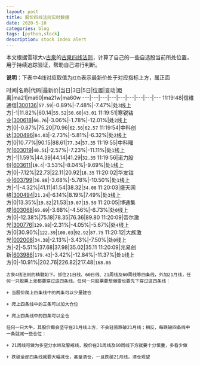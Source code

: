 ```yaml
---
layout: post
title: 股价四线法则实时数据
date: 2020-5-10
categories: blog
tags: [python,stock]
description: stock index alert
---
```



本文根据雪球大v[古泉](https://xueqiu.com/u/7148646888)的[古泉四线法则](https://xueqiu.com/7148646888/130498192)，计算了自己的一些自选股当前所处位置，用于持续追踪验证，帮助自己进行判断。

**说明**：下表中4线对应取值为`红色`表示最新价处于对应指标上方，属正面

时间|名称|代码|最新价|当日|3日|5日|位置|变动|距离|ma21|ma60|ma21w|ma60w
---|---|---|---|---|---|---|---|---
11:19:48|信维通信|[300136](https://xueqiu.com/S/SZ300136)|`57.59`|-0.89%|-7.48%|-7.47%|处`3`线上方|-1|11.82%|60.14|`55.52`|`50.60`|`43.01`
11:19:51|寒锐钴业|[300618](https://xueqiu.com/S/SZ300618)|`66.76`|-3.06%|-1.78%|-12.01%|处`2`线上方|0|-0.87%|75.20|70.96|`62.56`|`62.57`
11:19:54|中科创达|[300496](https://xueqiu.com/S/SZ300496)|`84.03`|-2.73%|-5.81%|-6.32%|处`2`线上方|0|10.77%|90.15|88.61|`77.34`|`57.35`
11:19:55|中科曙光|[603019](https://xueqiu.com/S/SH603019)|`40.51`|-2.57%|-7.23%|-11.11%|处`1`线上方|-1|1.59%|44.39|44.14|41.29|`32.35`
11:19:56|诺力股份|[603611](https://xueqiu.com/S/SH603611)|`19.4`|-3.53%|-8.04%|-9.69%|处`1`线上方|0|-7.12%|22.73|22.11|20.92|`18.35`
11:20:02|华友钴业|[603799](https://xueqiu.com/S/SH603799)|`36.88`|-3.68%|-5.78%|-10.50%|处`1`线上方|-1|-4.32%|41.11|41.54|38.32|`34.08`
11:20:03|盛天网络|[300494](https://xueqiu.com/S/SZ300494)|`21.24`|-6.14%|8.19%|7.49%|处`3`线上方|0|13.35%|`19.82`|21.53|`19.07`|`15.59`
11:20:05|博通集成|[603068](https://xueqiu.com/S/SH603068)|`69.69`|-3.68%|-4.56%|-6.73%|处`0`线上方|0|-12.38%|75.18|78.35|76.36|89.80
11:20:09|帝尔激光|[300776](https://xueqiu.com/S/SZ300776)|`129.98`|-2.31%|-4.05%|-5.67%|处`4`线上方|0|30.90%|`122.39`|`100.03`|`92.92`|`87.75`
11:20:12|大族激光|[002008](https://xueqiu.com/S/SZ002008)|`34.38`|-2.13%|-3.43%|-7.50%|处`0`线上方|-2|-5.51%|37.68|37.98|35.02|35.11
11:20:09|兆易创新|[603986](https://xueqiu.com/S/SH603986)|`179.43`|-3.42%|-12.84%|-11.37%|处`1`线上方|0|-10.91%|202.76|226.82|217.48|`168.86`

```
古泉4线法则的精髓如下。抓住21日线、60日线、21周线及60周线等四条线，外加21月线，任何一只股票上涨都要穿过这四条线，任何一只股票要想爆雷也要先下穿过这四条线：

+ 当股价爬上四条线中的两条可以少量建仓

+ 爬上四条线中的三条可以加大仓位

+ 爬上四条线中的四条可以全仓

任何一只大牛，其股价都会坚守在21月线上方，不会轻易跌破21月线；相反，每跌破四条线中一条就减一些仓位：

+ 21周线可做为多空分水岭及警戒线，股价在21周线及60周线下方就要十分慎重，多看少做

+ 跌破全部四条线就要大幅减仓，甚至清仓，一旦跌破21月线，清仓观望
```